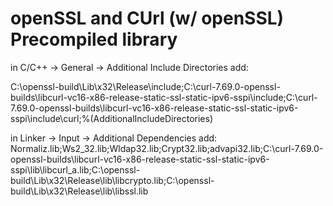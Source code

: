 # openSSL and CUrl (w/ openSSL) Precompiled library

in C/C++ -> General -> Additional Include Directories add:

C:\openssl-build\Lib\x32\Release\include;C:\curl-7.69.0-openssl-builds\libcurl-vc16-x86-release-static-ssl-static-ipv6-sspi\include;C:\curl-7.69.0-openssl-builds\libcurl-vc16-x86-release-static-ssl-static-ipv6-sspi\include\curl;%(AdditionalIncludeDirectories)

in Linker -> Input -> Additional Dependencies add:
Normaliz.lib;Ws2_32.lib;Wldap32.lib;Crypt32.lib;advapi32.lib;C:\curl-7.69.0-openssl-builds\libcurl-vc16-x86-release-static-ssl-static-ipv6-sspi\lib\libcurl_a.lib;C:\openssl-build\Lib\x32\Release\lib\libcrypto.lib;C:\openssl-build\Lib\x32\Release\lib\libssl.lib
